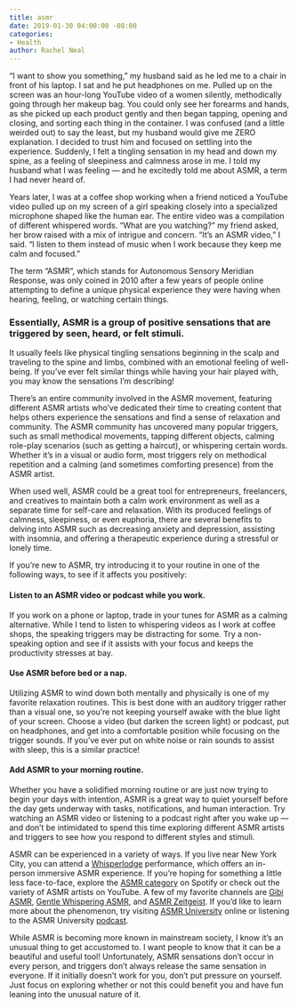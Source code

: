 ```yaml
---
title: asmr
date: 2019-01-30 04:00:00 -08:00
categories:
- Health
author: Rachel Neal
---
```


“I want to show you something,” my husband said as he led me to a chair in front of his laptop. I sat and he put headphones on me. Pulled up on the screen was an hour-long YouTube video of a women silently, methodically going through her makeup bag. You could only see her forearms and hands, as she picked up each product gently and then began tapping, opening and closing, and sorting each thing in the container. I was confused (and a little weirded out) to say the least, but my husband would give me ZERO explanation. I decided to trust him and focused on settling into the experience. Suddenly, I felt a tingling sensation in my head and down my spine, as a feeling of sleepiness and calmness arose in me. I told my husband what I was feeling — and he excitedly told me about ASMR, a term I had never heard of. 

Years later, I was at a coffee shop working when a friend noticed a YouTube video pulled up on my screen of a girl speaking closely into a specialized microphone shaped like the human ear. The entire video was a compilation of different whispered words. “What are you watching?” my friend asked, her brow raised with a mix of intrigue and concern. “It’s an ASMR video,” I said. “I listen to them instead of music when I work because they keep me calm and focused.” 

The term “ASMR”, which stands for Autonomous Sensory Meridian Response, was only coined in 2010 after a few years of people online attempting to define a unique physical experience they were having when hearing, feeling, or watching certain things. 

### Essentially, ASMR is a group of positive sensations that are triggered by seen, heard, or felt stimuli. 

It usually feels like physical tingling sensations beginning in the scalp and traveling to the spine and limbs, combined with an emotional feeling of well-being. If you’ve ever felt similar things while having your hair played with, you may know the sensations I’m describing! 

There’s an entire community involved in the ASMR movement, featuring different ASMR artists who’ve dedicated their time to creating content that helps others experience the sensations and find a sense of relaxation and community. The ASMR community has uncovered many popular triggers, such as small methodical movements, tapping different objects, calming role-play scenarios (such as getting a haircut), or whispering certain words. Whether it’s in a visual or audio form, most triggers rely on methodical repetition and a calming (and sometimes comforting presence) from the ASMR artist. 

When used well, ASMR could be a great tool for entrepreneurs, freelancers, and creatives to maintain both a calm work environment as well as a separate time for self-care and relaxation. With its produced feelings of calmness, sleepiness, or even euphoria, there are several benefits to delving into ASMR such as decreasing anxiety and depression, assisting with insomnia, and offering a therapeutic experience during a stressful or lonely time. 

If you’re new to ASMR, try introducing it to your routine in one of the following ways, to see if it affects you positively:

#### Listen to an ASMR video or podcast while you work. 

If you work on a phone or laptop, trade in your tunes for ASMR as a calming alternative. While I tend to listen to whispering videos as I work at coffee shops, the speaking triggers may be distracting for some. Try a non-speaking option and see if it assists with your focus and keeps the productivity stresses at bay. 

#### Use ASMR before bed or a nap. 

Utilizing ASMR to wind down both mentally and physically is one of my favorite relaxation routines. This is best done with an auditory trigger rather than a visual one, so you’re not keeping yourself awake with the blue light of your screen. Choose a video (but darken the screen light) or podcast, put on headphones, and get into a comfortable position while focusing on the trigger sounds. If you’ve ever put on white noise or rain sounds to assist with sleep, this is a similar practice!  

#### Add ASMR to your morning routine. 

Whether you have a solidified morning routine or are just now trying to begin your days with intention, ASMR is a great way to quiet yourself before the day gets underway with tasks, notifications, and human interaction. Try watching an ASMR video or listening to a podcast right after you wake up — and don’t be intimidated to spend this time exploring different ASMR artists and triggers to see how you respond to different styles and stimuli. 

ASMR can be experienced in a variety of ways. If you live near New York City, you can attend a [Whisperlodge](https://whisperlodge.nyc/) performance, which offers an in-person immersive ASMR experience. If you’re hoping for something a little less face-to-face, explore the [ASMR category](https://open.spotify.com/search/playlists/ASMR) on Spotify or check out the variety of ASMR artists on YouTube. A few of my favorite channels are [Gibi ASMR](https://www.youtube.com/channel/UCE6acMV3m35znLcf0JGNn7Q), [Gentle Whispering ASMR](https://www.youtube.com/user/GentleWhispering), and [ASMR Zeitgeist](https://www.youtube.com/channel/UCzGEGjOCbgv9z9SF71QyI7g). If you’d like to learn more about the phenomenon, try visiting [ASMR University](https://asmruniversity.com/) online or listening to the ASMR University [podcast](https://itunes.apple.com/us/podcast/asmr-university-podcast/id1036066965?mt=2). 

While ASMR is becoming more known in mainstream society, I know it’s an unusual thing to get accustomed to. I want people to know that it can be a beautiful and useful tool! Unfortunately, ASMR sensations don’t occur in every person, and triggers don’t always release the same sensation in everyone. If it initially doesn’t work for you, don’t put pressure on yourself. Just focus on exploring whether or not this could benefit you and have fun leaning into the unusual nature of it. 